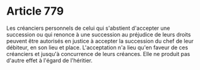 # Article 779

Les créanciers personnels de celui qui s'abstient d'accepter une succession ou qui renonce à une succession au préjudice de leurs droits peuvent être autorisés en justice à accepter la succession du chef de leur débiteur, en son lieu et place.   L'acceptation n'a lieu qu'en faveur de ces créanciers et jusqu'à concurrence de leurs créances. Elle ne produit pas d'autre effet à l'égard de l'héritier.